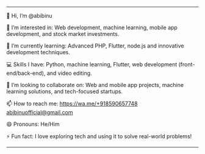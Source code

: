 
---

👋 Hi, I’m @abibinu

👀 I’m interested in: Web development, machine learning, mobile app development, and stock market investments.

🌱 I’m currently learning: Advanced PHP, Flutter, node.js and innovative development techniques.

💻 Skills I have: Python, machine learning, Flutter, web development (front-end/back-end), and video editing.

💞️ I’m looking to collaborate on: Web and mobile app projects, machine learning solutions, and tech-focused startups.

📫 How to reach me: https://wa.me/+918590657748
abibinuofficial@gmail.com

😄 Pronouns: He/Him

⚡ Fun fact: I love exploring tech and using it to solve real-world problems!



---


